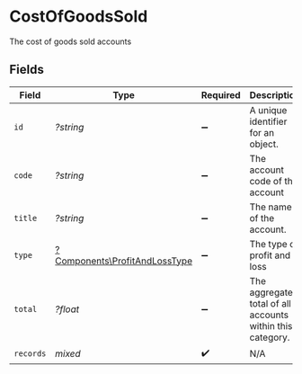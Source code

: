 # CostOfGoodsSold

The cost of goods sold accounts


## Fields

| Field                                                                         | Type                                                                          | Required                                                                      | Description                                                                   | Example                                                                       |
| ----------------------------------------------------------------------------- | ----------------------------------------------------------------------------- | ----------------------------------------------------------------------------- | ----------------------------------------------------------------------------- | ----------------------------------------------------------------------------- |
| `id`                                                                          | *?string*                                                                     | :heavy_minus_sign:                                                            | A unique identifier for an object.                                            | 12345                                                                         |
| `code`                                                                        | *?string*                                                                     | :heavy_minus_sign:                                                            | The account code of the account                                               | 1100                                                                          |
| `title`                                                                       | *?string*                                                                     | :heavy_minus_sign:                                                            | The name of the account.                                                      | Current assets                                                                |
| `type`                                                                        | [?Components\ProfitAndLossType](../../Models/Components/ProfitAndLossType.md) | :heavy_minus_sign:                                                            | The type of profit and loss                                                   | Section                                                                       |
| `total`                                                                       | *?float*                                                                      | :heavy_minus_sign:                                                            | The aggregated total of all accounts within this category.                    | 1000                                                                          |
| `records`                                                                     | *mixed*                                                                       | :heavy_check_mark:                                                            | N/A                                                                           |                                                                               |